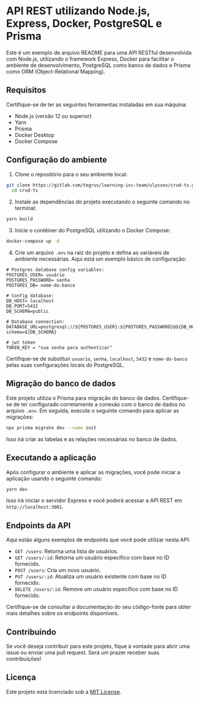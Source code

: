 # API REST utilizando Node.js, Express, Docker, PostgreSQL e Prisma

Este é um exemplo de arquivo README para uma API RESTful desenvolvida com Node.js, utilizando o framework Express, Docker para facilitar o ambiente de desenvolvimento, PostgreSQL como banco de dados e Prisma como ORM (Object-Relational Mapping).

## Requisitos

Certifique-se de ter as seguintes ferramentas instaladas em sua máquina:

- Node.js (versão 12 ou superior)
- Yarn
- Prisma
- Docker Desktop
- Docker Compose

## Configuração do ambiente

1. Clone o repositório para o seu ambiente local:

```bash
git clone https://gitlab.com/tegrus/learning-isc-team/ulysses/crud-ts.git
  cd crud-ts
```

2. Instale as dependências do projeto executando o seguinte comando no terminal:

```bash
yarn build
```

3. Inicie o contêiner do PostgreSQL utilizando o Docker Compose:

```bash
docker-compose up -d
```

4. Crie um arquivo `.env` na raiz do projeto e defina as variáveis de ambiente necessárias. Aqui está um exemplo básico de configuração:

```plaintext thema = dracula
# Postgres database config variables:
POSTGRES_USER= usuário
POSTGRES_PASSWORD= senha
POSTGRES_DB= nome-do-banco

# Config database:
DB_HOST= localhost
DB_PORT=5432
DB_SCHEMA=public

# Database connection:
DATABASE_URL=postgresql://${POSTGRES_USER}:${POSTGRES_PASSWORD}@${DB_HOST}:${DB_PORT}/${POSTGRES_DB}?schema=${DB_SCHEMA}

# jwt token
TOKEN_KEY = "sua senha para authenticar"

```

Certifique-se de substituir `usuario`, `senha`, `localhost`, `5432` e `nome-do-banco` pelas suas configurações locais do PostgreSQL.

## Migração do banco de dados

Este projeto utiliza o Prisma para migração do banco de dados. Certifique-se de ter configurado corretamente a conexão com o banco de dados no arquivo `.env`. Em seguida, execute o seguinte comando para aplicar as migrações:

```bash
npx prisma migrate dev --name init
```

Isso irá criar as tabelas e as relações necessárias no banco de dados.

## Executando a aplicação

Após configurar o ambiente e aplicar as migrações, você pode iniciar a aplicação usando o seguinte comando:

```bash
yarn dev
```

Isso irá iniciar o servidor Express e você poderá acessar a API REST em `http://localhost:3001`.

## Endpoints da API

Aqui estão alguns exemplos de endpoints que você pode utilizar nesta API:

- `GET /users`: Retorna uma lista de usuários.
- `GET /users/:id`: Retorna um usuário específico com base no ID fornecido.
- `POST /users`: Cria um novo usuário.
- `PUT /users/:id`: Atualiza um usuário existente com base no ID fornecido.
- `DELETE /users/:id`: Remove um usuário específico com base no ID fornecido.

Certifique-se de consultar a documentação do seu código-fonte para obter mais detalhes sobre os endpoints disponíveis.

## Contribuindo

Se você deseja contribuir para este projeto, fique à vontade para abrir uma issue ou enviar uma pull request. Será um prazer receber suas contribuições!

## Licença

Este projeto está licenciado sob a [MIT License](LICENSE).